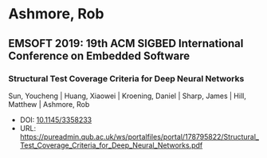 # Ashmore, Rob

## EMSOFT 2019: 19th ACM SIGBED International Conference on Embedded Software

### Structural Test Coverage Criteria for Deep Neural Networks
Sun, Youcheng | Huang, Xiaowei | Kroening, Daniel | Sharp, James | Hill, Matthew | Ashmore, Rob
* DOI: [10.1145/3358233](https://doi.org/10.1145/3358233)
* URL: <https://pureadmin.qub.ac.uk/ws/portalfiles/portal/178795822/Structural_Test_Coverage_Criteria_for_Deep_Neural_Networks.pdf>

